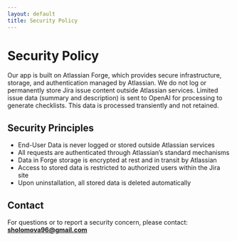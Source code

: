```yaml
---
layout: default
title: Security Policy
---
```


# Security Policy

Our app is built on Atlassian Forge, which provides secure infrastructure, storage, and authentication managed by Atlassian. We do not log or permanently store Jira issue content outside Atlassian services. Limited issue data (summary and description) is sent to OpenAI for processing to generate checklists. This data is processed transiently and not retained.

## Security Principles

- End-User Data is never logged or stored outside Atlassian services  
- All requests are authenticated through Atlassian’s standard mechanisms  
- Data in Forge storage is encrypted at rest and in transit by Atlassian  
- Access to stored data is restricted to authorized users within the Jira site  
- Upon uninstallation, all stored data is deleted automatically  

## Contact

For questions or to report a security concern, please contact: **sholomova96@gmail.com**
